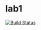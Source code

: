 # lab1

[![Build Status](https://travis-ci.com/itmo-java-basics-2020/lab-1-andrsuh.svg?branch=master)](https://travis-ci.com/itmo-java-basics-2020/lab-1-andrsuh)